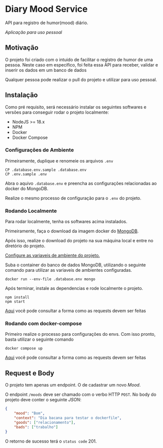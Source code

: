 # Diary Mood Service

API para registro de humor(mood) diário.

*Aplicação para uso pessoal*

## Motivação

O projeto foi criado com o intuido de facilitar o registro de humor de uma pessoa.
Neste caso em especifico, foi feita essa API para receber, validar e inserir os dados em um banco de dados

Qualquer pessoa pode realizar o pull do projeto e utilizar para uso pessoal.

## Instalação

Como pré requisito, será necessário instalar os seguintes softwares e versões para conseguir rodar o projeto localmente:
  - NodeJS >= 18.x
  - NPM
  - Docker
  - Docker Compose

### Configurações de Ambiente

Primeiramente, duplique e renomeie os arquivos `.env`

```SHELL
CP .database.env.sample .database.env
CP .env.sample .env
```

Abra o aquivo `.database.env` e preencha as configurações relacionadas ao docker do MongoDB.

Realize o mesmo processo de configuração para o `.env` do projeto.

### Rodando Localmente

Para rodar localmente, tenha os softwares acima instalados.

Primeiramente, faça o download da imagem docker do [MongoDB](https://hub.docker.com/_/mongo).

Após isso, realize o download do projeto na sua máquina local e entre no diretório do projeto.

[Configure as variaveis de ambiente do projeto.](#configurações-de-ambiente)

Suba o container do banco de dados MongoDB, utilizando o seguinte comando para utilizar as variaveis de ambientes configuradas.

```SHELL
docker run --env-file .database.env mongo
```

Após terminar, instale as dependencias e rode localmente o projeto.

```SHELL
npm install
npm start
```

[Aqui](#request-e-body) você pode consultar a forma como as requests devem ser feitas

### Rodando com docker-compose

Primeiro realize o processo para configurações do envs.
Com isso pronto, basta utilizar o seguinte comando


```SHELL
docker compose up
```

[Aqui](#request-e-body) você pode consultar a forma como as requests devem ser feitas

## Request e Body

O projeto tem apenas um endpoint. O de cadastrar um novo *Mood*.

O endpoint `/moods` deve ser chamado com o verbo HTTP `POST`.
No body do projeto deve conter o seguinte *JSON*:

```JSON
{
	"mood": "Bom",
	"context": "Dia bacana para testar o dockerfile",
	"goods": ["relacionamento"],
	"bads": ["trabalho"]
}
```

O retorno de sucesso terá o `status code` 201.
